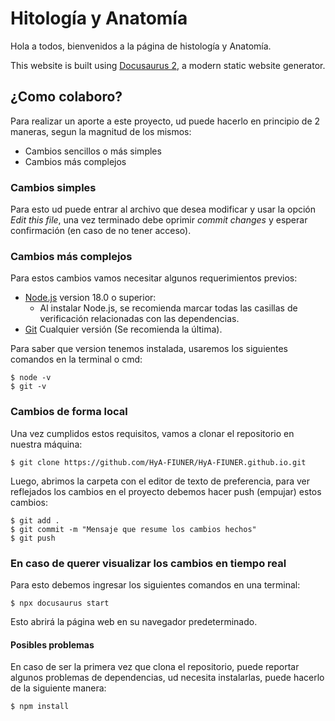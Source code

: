 # Hitología y Anatomía

Hola a todos, bienvenidos a la página de histología y Anatomía.

This website is built using [Docusaurus 2](https://docusaurus.io/), a modern static website generator.

## ¿Como colaboro?

Para realizar un aporte a este proyecto, ud puede hacerlo en principio de 2 maneras, segun la magnitud de los mismos:
- Cambios sencillos o más simples
- Cambios más complejos

### Cambios simples

Para esto ud puede entrar al archivo que desea modificar y usar la opción *Edit this file*, una vez terminado debe oprimir *commit changes* y esperar confirmación (en caso de no tener acceso).

### Cambios más complejos

Para estos cambios vamos necesitar algunos requerimientos previos:

- [Node.js](https://nodejs.org/en/download/) version 18.0 o superior:
  - Al instalar Node.js, se recomienda marcar todas las casillas de verificación relacionadas con las dependencias.
- [Git](https://git-scm.com/downloads) Cualquier versión (Se recomienda la última).

Para saber que version tenemos instalada, usaremos los siguientes comandos en la terminal o cmd:

```
$ node -v
$ git -v
```

### Cambios de forma local

Una vez cumplidos estos requisitos, vamos a clonar el repositorio en nuestra máquina:

```
$ git clone https://github.com/HyA-FIUNER/HyA-FIUNER.github.io.git
```

Luego, abrimos la carpeta con el editor de texto de preferencia, para ver reflejados los cambios en el proyecto debemos hacer push (empujar) estos cambios:

```
$ git add .
$ git commit -m "Mensaje que resume los cambios hechos"
$ git push
```

### En caso de querer visualizar los cambios en tiempo real

Para esto debemos ingresar los siguientes comandos en una terminal:

```
$ npx docusaurus start
```
Esto abrirá la página web en su navegador predeterminado.

#### Posibles problemas

En caso de ser la primera vez que clona el repositorio, puede reportar algunos problemas de dependencias, ud necesita instalarlas, puede hacerlo de la siguiente manera:
```
$ npm install
```
